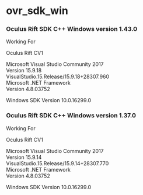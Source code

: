 # ovr_sdk_win

### Oculus Rift SDK C++ Windows version 1.43.0

Working For

Oculus Rift CV1

Microsoft Visual Studio Community 2017  
Version 15.9.18  
VisualStudio.15.Release/15.9.18+28307.960  
Microsoft .NET Framework  
Version 4.8.03752  

Windows SDK Version
10.0.16299.0

### Oculus Rift SDK C++ Windows version 1.37.0

Working For

Oculus Rift CV1

Microsoft Visual Studio Community 2017  
Version 15.9.14  
VisualStudio.15.Release/15.9.14+28307.770  
Microsoft .NET Framework  
Version 4.8.03752  

Windows SDK Version
10.0.16299.0